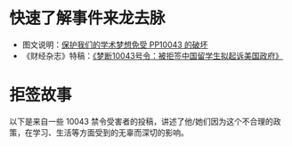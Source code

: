 <!--
 * @Author: Zhifei & WANG Maonan
 * @Date: 2021-07-07 17:18:48
 * @Description: story 故事开头部分
 * @LastEditTime: 2021-07-09 12:15:35
-->

# 快速了解事件来龙去脉

- 图文说明：[保护我们的学术梦想免受 PP10043 的破坏](https://10043.org/zh//notes/promotion_video)
- 《财经杂志》特稿：[《梦断10043号令：被拒签中国留学生拟起诉美国政府》](https://weibo.com/ttarticle/p/show?id=2309404646253744226334)

# 拒签故事

以下是来自一些 10043 禁令受害者的投稿，讲述了他/她们因为这个不合理的政策，在学习、生活等方面受到的无辜而深切的影响。